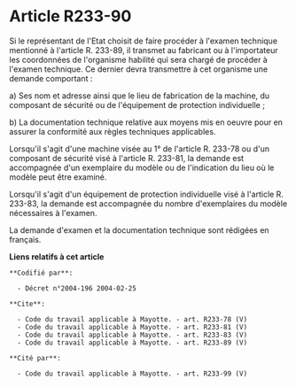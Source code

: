 # Article R233-90

Si le représentant de l'Etat choisit de faire procéder à l'examen technique mentionné à l'article R. 233-89, il transmet au
fabricant ou à l'importateur les coordonnées de l'organisme habilité qui sera chargé de procéder à l'examen technique. Ce
dernier devra transmettre à cet organisme une demande comportant : 

a) Ses nom et adresse ainsi que le lieu de fabrication de la machine, du composant de sécurité ou de l'équipement de
protection individuelle ; 

b) La documentation technique relative aux moyens mis en oeuvre pour en assurer la conformité aux règles techniques
applicables. 

Lorsqu'il s'agit d'une machine visée au 1° de l'article R. 233-78 ou d'un composant de sécurité visé à l'article R. 233-81,
la demande est accompagnée d'un exemplaire du modèle ou de l'indication du lieu où le modèle peut être examiné. 

Lorsqu'il s'agit d'un équipement de protection individuelle visé à l'article R. 233-83, la demande est accompagnée du nombre
d'exemplaires du modèle nécessaires à l'examen. 

La demande d'examen et la documentation technique sont rédigées en français.

**Liens relatifs à cet article**

	**Codifié par**:

	  - Décret n°2004-196 2004-02-25

	**Cite**:

	  - Code du travail applicable à Mayotte. - art. R233-78 (V)
	  - Code du travail applicable à Mayotte. - art. R233-81 (V)
	  - Code du travail applicable à Mayotte. - art. R233-83 (V)
	  - Code du travail applicable à Mayotte. - art. R233-89 (V)

	**Cité par**:

	  - Code du travail applicable à Mayotte. - art. R233-99 (V)
